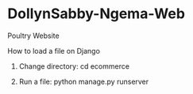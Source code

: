 # DollynSabby-Ngema-Web
Poultry Website

How to load a file on Django

1. Change directory: 
  cd ecommerce

2. Run a file: 
  python manage.py runserver
